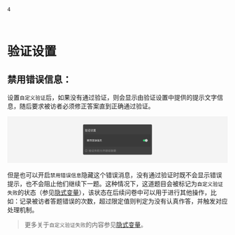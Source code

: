 ```index
4
```
```tag

```
```summary

```
# 验证设置
## 禁用错误信息：
设置`自定义验证`后，如果没有通过验证，则会显示由验证设置中提供的提示文字信息，随后要求被访者必须修正答案直到正确通过验证。

<img src='./assets/04validationSetting/no-prevent.png'>

但是也可以开启`禁用错误信息`隐藏这个错误消息，没有通过验证时既不会显示错误提示，也不会阻止他们继续下一题。这种情况下，这道题目会被标记为`自定义验证失败`的状态（参见[隐式变量](../16variable/08implictVariable.md)），该状态在后续问卷中可以用于进行其他操作，比如：记录被访者答题错误的次数，超过限定值则判定为没有认真作答，并触发对应处理机制。

> 更多关于`自定义验证失败`的内容参见[隐式变量](../16variable/08implictVariable.md)。

